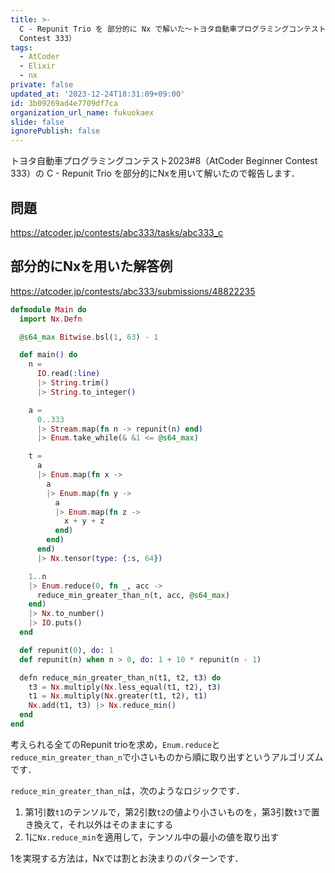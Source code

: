 ```yaml
---
title: >-
  C - Repunit Trio を 部分的に Nx で解いた〜トヨタ自動車プログラミングコンテスト2023#8（AtCoder Beginner
  Contest 333）
tags:
  - AtCoder
  - Elixir
  - nx
private: false
updated_at: '2023-12-24T18:31:09+09:00'
id: 3b09269ad4e7709df7ca
organization_url_name: fukuokaex
slide: false
ignorePublish: false
---
```

トヨタ自動車プログラミングコンテスト2023#8（AtCoder Beginner Contest 333）の C - Repunit Trio を部分的にNxを用いて解いたので報告します．

## 問題

https://atcoder.jp/contests/abc333/tasks/abc333_c

## 部分的にNxを用いた解答例

https://atcoder.jp/contests/abc333/submissions/48822235

```elixir
defmodule Main do
  import Nx.Defn

  @s64_max Bitwise.bsl(1, 63) - 1

  def main() do
    n =
      IO.read(:line)
      |> String.trim()
      |> String.to_integer()

    a =
      0..333
      |> Stream.map(fn n -> repunit(n) end)
      |> Enum.take_while(& &1 <= @s64_max)

    t =
      a
      |> Enum.map(fn x ->
        a
        |> Enum.map(fn y ->
          a
          |> Enum.map(fn z ->
            x + y + z
          end)
        end)
      end)
      |> Nx.tensor(type: {:s, 64})

    1..n
    |> Enum.reduce(0, fn _, acc ->
      reduce_min_greater_than_n(t, acc, @s64_max)
    end)
    |> Nx.to_number()
    |> IO.puts()
  end

  def repunit(0), do: 1
  def repunit(n) when n > 0, do: 1 + 10 * repunit(n - 1)

  defn reduce_min_greater_than_n(t1, t2, t3) do
    t3 = Nx.multiply(Nx.less_equal(t1, t2), t3)
    t1 = Nx.multiply(Nx.greater(t1, t2), t1)
    Nx.add(t1, t3) |> Nx.reduce_min()
  end
end
```

考えられる全てのRepunit trioを求め，`Enum.reduce`と`reduce_min_greater_than_n`で小さいものから順に取り出すというアルゴリズムです．

`reduce_min_greater_than_n`は，次のようなロジックです．

1. 第1引数`t1`のテンソルで，第2引数`t2`の値より小さいものを，第3引数`t3`で置き換えて，それ以外はそのままにする
2. 1に`Nx.reduce_min`を適用して，テンソル中の最小の値を取り出す

1を実現する方法は，Nxでは割とお決まりのパターンです．


